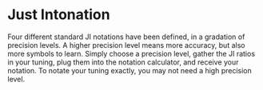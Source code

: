 # Just Intonation

Four different standard JI notations have been defined, in a gradation of precision levels. A higher precision level means more accuracy, but also more symbols to learn. Simply choose a precision level, gather the JI ratios in your tuning, plug them into the notation calculator, and receive your notation. To notate your tuning exactly, you may not need a high precision level.

